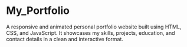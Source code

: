 # My_Portfolio
A responsive and animated personal portfolio website built using HTML, CSS, and JavaScript. It showcases my skills, projects, education, and contact details in a clean and interactive format.
